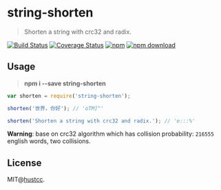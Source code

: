 # string-shorten

> Shorten a string with crc32 and radix.

[![Build Status](https://travis-ci.org/hustcc/string-shorten.svg?branch=master)](https://travis-ci.org/hustcc/string-shorten)
[![Coverage Status](https://coveralls.io/repos/github/hustcc/string-shorten/badge.svg)](https://coveralls.io/github/hustcc/string-shorten)
[![npm](https://img.shields.io/npm/v/string-shorten.svg)](https://www.npmjs.com/package/string-shorten)
[![npm download](https://img.shields.io/npm/dm/string-shorten.svg)](https://www.npmjs.com/package/string-shorten)



## Usage

> **npm i --save string-shorten**


```js
var shorten = require('string-shorten');

shorten('世界，你好'); // 'oTM]^'

shorten('Shorten a string with crc32 and radix.'); // 'e:::%'
```

**Warning**: base on crc32 algorithm which has collision probability: `216555` english words, two collisions.


## License

MIT@[hustcc](https://github.com/hustcc).

